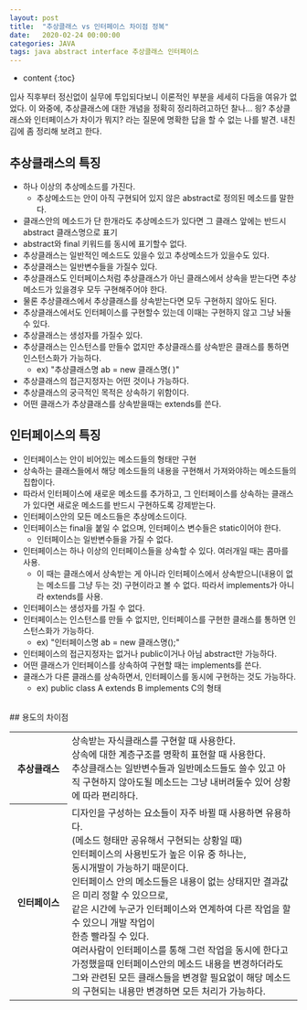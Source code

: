 ```yaml
---
layout: post
title:  "추상클래스 vs 인터페이스 차이점 정복"
date:   2020-02-24 00:00:00
categories: JAVA
tags: java abstract interface 추상클래스 인터페이스
---
```

* content
{:toc}

입사 직후부터 정신없이 실무에 투입되다보니 이론적인 부분을 세세히 다듬을 여유가 없었다.
이 와중에, 추상클래스에 대한 개념을 정확히 정리하려고하던 찰나... 
읭?  추상클래스와 인터페이스가 차이가 뭐지? 라는 질문에 명확한 답을 할 수 없는 나를 발견. 
내친김에 좀 정리해 보려고 한다. 

## 추상클래스의 특징
- 하나 이상의 추상메소드를 가진다. 
	- 추상메소드는 안이 아직 구현되어 있지 않은 abstract로 정의된 메소드를 말한다. 
- 클래스안의 메소드가 단 한개라도 추상메소드가 있다면 그 클래스 앞에는 반드시 abstract 클래스명으로 표기
- abstract와 final 키워드를 동시에 표기할수 없다. 
- 추상클래스는 일반적인 메소드도 있을수 있고 추상메소드가 있을수도 있다. 
- 추상클래스는 일반변수들을 가질수 있다. 
- 추상클래스도 인터페이스처럼 추상클래스가 아닌 클래스에서 상속을 받는다면 추상메소드가 있을경우 모두 구현해주어야 한다. 
- 물론 추상클래스에서 추상클래스를 상속받는다면 모두 구현하지 않아도 된다. 
- 추상클래스에서도 인터페이스를 구현할수 있는데 이때는 구현하지 않고 그냥 놔둘수 있다. 
- 추상클래스는 생성자를 가질수 있다. 
- 추상클래스는 인스턴스를 만들수 없지만 추상클래스를 상속받은 클래스를 통하면 인스턴스화가 가능하다. 
	- ex) "추상클래스명 ab = new 클래스명( )" 
- 추상클래스의 접근지정자는 어떤 것이나 가능하다. 
- 추상클래스의 궁극적인 목적은 상속하기 위함이다. 
- 어떤 클래스가 추상클래스를 상속받을때는 extends를 쓴다.

## 인터페이스의 특징
- 인터페이스는 안이 비어있는 메소드들의 형태만 구현
- 상속하는 클래스들에서 해당 메소드들의 내용을 구현해서 가져와야하는 메소드들의 집합이다.
- 따라서 인터페이스에 새로운 메소드를 추가하고, 그 인터페이스를 상속하는 클래스가 있다면 새로운 메소드를 반드시 구현하도록 강제받는다.
- 인터페이스안의 모든 메소드들은 추상메소드이다. 
- 인터페이스는 final을 붙일 수 없으며, 인터페이스 변수들은 static이어야 한다.
	- 인터페이스는 일반변수들을 가질 수 없다.
- 인터페이스는 하나 이상의 인터페이스들을 상속할 수 있다. 여러개일 때는 콤마를 사용. 
	- 이 때는 클래스에서 상속받는 게 아니라 인터페이스에서 상속받으니(내용이 없는 메소드를 그냥 두는 것) 구현이라고 볼 수 없다. 따라서 implements가 아니라 extends를 사용.
- 인터페이스는 생성자를 가질 수 없다.
- 인터페이스는 인스턴스를 만들 수 없지만, 인터페이스를 구현한 클래스를 통하면 인스턴스화가 가능하다.
	- ex) "인터페이스명 ab = new 클래스명();" 
- 인터페이스의 접근지정자는 없거나 public이거나 아님 abstract만 가능하다. 
- 어떤 클래스가 인터페이스를 상속하여 구현할 때는 implements를 쓴다. 
- 클래스가 다른 클래스를 상속하면서, 인터페이스를 동시에 구현하는 것도 가능하다. 
	- ex) public class A extends B implements C의 형태

<br> 
##  용도의 차이점

<table>
	<colgroup>
		<col width="20%">
		<col width="80%">
	</colgroup>
	<tr>
		<th>추상클래스</th>
		<td>
			상속받는 자식클래스를 구현할 때 사용한다.<br>
			상속에 대한 계층구조를 명확히 표현할 때 사용한다.<br>
			추상클래스는 일반변수들과 일반메소드들도 쓸수 있고 아직 구현하지 않아도될 메소드는 그냥 내버려둘수 있어 상황에 따라 편리하다.
		</td>
	</tr>
	<tr>
		<th>인터페이스</th>
		<td>
			디자인을 구성하는 요소들이 자주 바뀔 때 사용하면 유용하다.<br>
			(메소드 형태만 공유해서 구현되는 상황일 때)<br>
			인터페이스의 사용빈도가 높은 이유 중 하나는, <br>
			동시개발이 가능하기 때문이다. <br>
			인터페이스 안의 메소드들은 내용이 없는 상태지만 결과값은 미리 정할 수 있으므로,<br>
			같은 시간에 누군가 인터페이스와 연계하여 다른 작업을 할 수 있으니 개발 작업이 <br>
			한층 빨라질 수 있다.<br>
			여러사람이 인터페이스를 통해 그런 작업을 동시에 한다고 가정했을때 인터페이스안의 메소드 내용을 변경하더라도 그와 관련된 모든 클래스들을 변경할 필요없이 해당 메소드의 구현되는 내용만 변경하면 모든 처리가 가능하다.
		</td>
	</tr>
</table>
